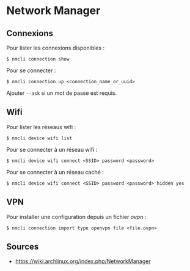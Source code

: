 Network Manager
===============

## Connexions

Pour lister les connexions disponibles :
```
$ nmcli connection show
```

Pour se connecter :
```
$ nmcli connection up <connection_name_or_uuid>
```

Ajouter `--ask` si un mot de passe est requis.

## Wifi

Pour lister les réseaux wifi :
```
$ nmcli device wifi list
```

Pour se connecter à un réseau wifi :
```
$ nmcli device wifi connect <SSID> password <password>
```

Pour se connecter à un réseau caché :
```
$ nmcli device wifi connect <SSID> password <password> hidden yes
```

## VPN

Pour installer une configuration depuis un fichier *ovpn* :
```
$ nmcli connection import type openvpn file <file.ovpn>
```






## Sources

- <https://wiki.archlinux.org/index.php/NetworkManager>
